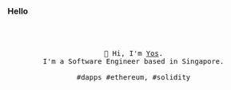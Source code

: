 ### Hello

<p align="center">
  <br>
  <br>
  <br>
  <samp>👋 Hi, I'm <a href="https://yos.io">Yos</a>. <br> I'm a Software Engineer based in Singapore.<br><br>#dapps #ethereum, #solidity</samp>
  <br>
  <br>
  <br>
</p>



<!--
**yosriady/yosriady** is a ✨ _special_ ✨ repository because its `README.md` (this file) appears on your GitHub profile.

Here are some ideas to get you started:

- 🔭 I’m currently working on ...
- 🌱 I’m currently learning ...
- 👯 I’m looking to collaborate on ...
- 🤔 I’m looking for help with ...
- 💬 Ask me about ...
- 📫 How to reach me: ...
- 😄 Pronouns: ...
- ⚡ Fun fact: ...
-->
